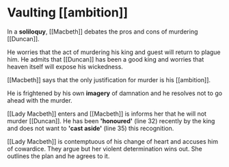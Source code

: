 # Vaulting [[ambition]]

In a **soliloquy**, [[Macbeth]] debates the pros and cons of murdering [[Duncan]].

He worries that the act of murdering his king and guest will return to plague him. He admits that [[Duncan]] has been a good king and worries that heaven itself will expose his wickedness.

[[Macbeth]] says that the only justification for murder is his [[ambition]].

He is frightened by his own **imagery** of damnation and he resolves not to go ahead with the murder.

[[Lady Macbeth]] enters and [[Macbeth]] is informs her that he will not murder [[Duncan]]. He has been **'honoured'** (line 32) recently by the king and does not want to **'cast aside'** (line 35) this recognition.

[[Lady Macbeth]] is contemptuous of his change of heart and accuses him of cowardice. They argue but her violent determination wins out. She outlines the plan and he agrees to it.